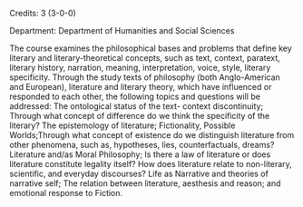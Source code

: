 Credits: 3 (3-0-0)

Department: Department of Humanities and Social Sciences

The course examines the philosophical bases and problems that define key literary and literary-theoretical concepts, such as text, context, paratext, literary history, narration, meaning, interpretation, voice, style, literary specificity. Through the study texts of philosophy (both Anglo-American and European), literature and literary theory, which have influenced or responded to each other, the following topics and questions will be addressed: The ontological status of the text- context discontinuity; Through what concept of difference do we think the specificity of the literary? The epistemology of literature; Fictionality, Possible Worlds;Through what concept of existence do we distinguish literature from other phenomena, such as, hypotheses, lies, counterfactuals, dreams? Literature and/as Moral Philosophy; Is there a law of literature or does literature constitute legality itself? How does literature relate to non-literary, scientific, and everyday discourses? Life as Narrative and theories of narrative self; The relation between literature, aesthesis and reason; and emotional response to Fiction.